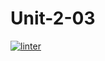 # Unit-2-03
[![linter](https://github.com/Lukas-Johns/Unit-2-03/workflows/linter/badge.svg)](https://github.com/marketplace/actions/super-linter)
